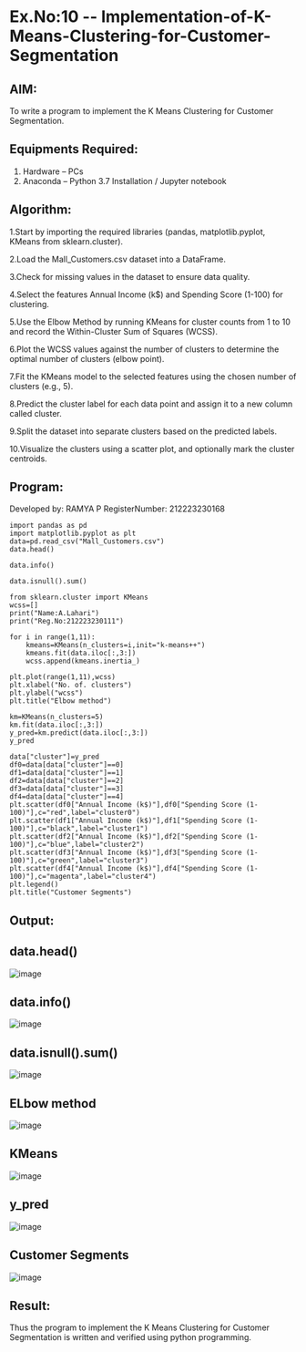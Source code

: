 # Ex.No:10 -- Implementation-of-K-Means-Clustering-for-Customer-Segmentation

## AIM:
To write a program to implement the K Means Clustering for Customer Segmentation.

## Equipments Required:
1. Hardware – PCs
2. Anaconda – Python 3.7 Installation / Jupyter notebook

## Algorithm:

1.Start by importing the required libraries (pandas, matplotlib.pyplot, KMeans from sklearn.cluster).

2.Load the Mall_Customers.csv dataset into a DataFrame.

3.Check for missing values in the dataset to ensure data quality.

4.Select the features Annual Income (k$) and Spending Score (1-100) for clustering.

5.Use the Elbow Method by running KMeans for cluster counts from 1 to 10 and record the Within-Cluster Sum of Squares (WCSS).

6.Plot the WCSS values against the number of clusters to determine the optimal number of clusters (elbow point).

7.Fit the KMeans model to the selected features using the chosen number of clusters (e.g., 5).

8.Predict the cluster label for each data point and assign it to a new column called cluster.

9.Split the dataset into separate clusters based on the predicted labels.

10.Visualize the clusters using a scatter plot, and optionally mark the cluster centroids.


## Program:

Developed by: RAMYA P
RegisterNumber:  212223230168
~~~
import pandas as pd
import matplotlib.pyplot as plt
data=pd.read_csv("Mall_Customers.csv")
data.head()

data.info()

data.isnull().sum()

from sklearn.cluster import KMeans
wcss=[]
print("Name:A.Lahari")
print("Reg.No:212223230111")

for i in range(1,11):
    kmeans=KMeans(n_clusters=i,init="k-means++")
    kmeans.fit(data.iloc[:,3:])
    wcss.append(kmeans.inertia_)

plt.plot(range(1,11),wcss)
plt.xlabel("No. of. clusters")
plt.ylabel("wcss")
plt.title("Elbow method")

km=KMeans(n_clusters=5)
km.fit(data.iloc[:,3:])
y_pred=km.predict(data.iloc[:,3:])
y_pred

data["cluster"]=y_pred
df0=data[data["cluster"]==0]
df1=data[data["cluster"]==1]
df2=data[data["cluster"]==2]
df3=data[data["cluster"]==3]
df4=data[data["cluster"]==4]
plt.scatter(df0["Annual Income (k$)"],df0["Spending Score (1-100)"],c="red",label="cluster0")
plt.scatter(df1["Annual Income (k$)"],df1["Spending Score (1-100)"],c="black",label="cluster1")
plt.scatter(df2["Annual Income (k$)"],df2["Spending Score (1-100)"],c="blue",label="cluster2")
plt.scatter(df3["Annual Income (k$)"],df3["Spending Score (1-100)"],c="green",label="cluster3")
plt.scatter(df4["Annual Income (k$)"],df4["Spending Score (1-100)"],c="magenta",label="cluster4")
plt.legend()
plt.title("Customer Segments")
~~~



## Output:

## data.head()
![image](https://github.com/user-attachments/assets/711b78af-195f-446d-90ae-b4e0a9680807)

## data.info()
![image](https://github.com/user-attachments/assets/52e20cff-585f-48b6-8537-d2e7087ea1e0)

## data.isnull().sum()
![image](https://github.com/user-attachments/assets/c90992fa-e76f-491c-9cd8-a750d1af4eef)

## ELbow method
![image](https://github.com/user-attachments/assets/f38c13cd-ae58-4d51-9387-b9e1bf5ca0c8)

## KMeans
![image](https://github.com/user-attachments/assets/3e84ad70-b0e7-4ed8-916f-a773ecd4997f)

## y_pred
![image](https://github.com/user-attachments/assets/d380d7af-9035-4f49-ba39-317c4200f96d)

## Customer Segments
![image](https://github.com/user-attachments/assets/c5b54933-a895-4bb9-b81d-d75ae6532ff7)







## Result:
Thus the program to implement the K Means Clustering for Customer Segmentation is written and verified using python programming.
